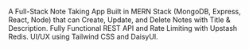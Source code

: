 A Full-Stack Note Taking App Built in MERN Stack (MongoDB, Express, React, Node) that can Create, Update, and Delete Notes with Title & Description.
Fully Functional REST API and Rate Limiting with Upstash Redis. UI/UX using Tailwind CSS and DaisyUI.
